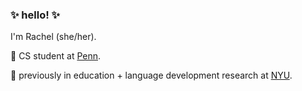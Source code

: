 ### ✨ hello! ✨

I'm Rachel (she/her). 

🌱 CS student at [Penn](https://www.seas.upenn.edu/).

🔬 previously in education + language development research at [NYU](https://steinhardt.nyu.edu/).
